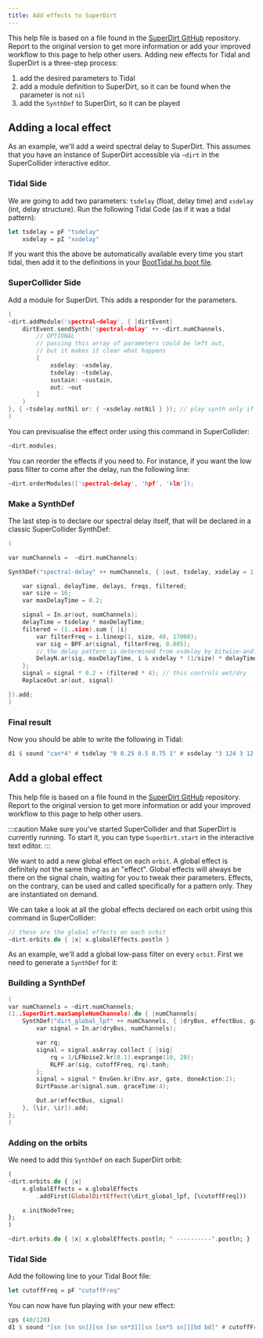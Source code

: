 ```yaml
---
title: Add effects to SuperDirt
---
```


This help file is based on a file found in the [SuperDirt GitHub](https://github.com/musikinformatik/SuperDirt/blob/develop/hacks/adding-effects.scd) repository. Report to the original version to get more information or add your improved workflow to this page to help other users. Adding new effects for Tidal and SuperDirt is a three-step process: 
1. add the desired parameters to Tidal
2. add a module definition to SuperDirt, so it can be found when the parameter is not `nil`
3. add the `SynthDef` to SuperDirt, so it can be played

## Adding a local effect

As an example, we'll add a weird spectral delay to SuperDirt. This assumes that you have an instance of SuperDirt accessible via `~dirt` in the SuperCollider interactive editor.

### Tidal Side

We are going to add two parameters: `tsdelay` (float, delay time) and `xsdelay` (int, delay structure). Run the following Tidal Code (as if it was a tidal pattern):

```haskell
let tsdelay = pF "tsdelay"
    xsdelay = pI "xsdelay"
```

If you want this the above be automatically available every time you start tidal, then add it to the definitions in your [BootTidal.hs boot file](https://tidalcycles.org/docs/configuration/boot-tidal/).

### SuperCollider Side

Add a module for SuperDirt. This adds a responder for the parameters.
```c
(
~dirt.addModule('spectral-delay', { |dirtEvent|
	dirtEvent.sendSynth('spectral-delay' ++ ~dirt.numChannels,
		// OPTIONAL
		// passing this array of parameters could be left out,
		// but it makes it clear what happens
		[
			xsdelay: ~xsdelay,
			tsdelay: ~tsdelay,
			sustain: ~sustain,
			out: ~out
		]
	)
}, { ~tsdelay.notNil or: { ~xsdelay.notNil } }); // play synth only if at least one of the two was given
)
```

You can previsualise the effect order using this command in SuperCollider:
```c
~dirt.modules;
```

You can reorder the effects if you need to. For instance, if you want the low pass filter to come after the delay, run the following line:

```c
~dirt.orderModules(['spectral-delay', 'hpf', 'klm']);
```

### Make a SynthDef

The last step is to declare our spectral delay itself, that will be declared in a classic SuperCollider SynthDef:
```c
(

var numChannels =  ~dirt.numChannels;

SynthDef("spectral-delay" ++ numChannels, { |out, tsdelay, xsdelay = 1, sustain|

	var signal, delayTime, delays, freqs, filtered;
	var size = 16;
	var maxDelayTime = 0.2;

	signal = In.ar(out, numChannels);
	delayTime = tsdelay * maxDelayTime;
	filtered = (1..size).sum { |i|
		var filterFreq = i.linexp(1, size, 40, 17000);
		var sig = BPF.ar(signal, filterFreq, 0.005);
		// the delay pattern is determined from xsdelay by bitwise-and:
		DelayN.ar(sig, maxDelayTime, i & xsdelay * (1/size) * delayTime )
	};
	signal = signal * 0.2 + (filtered * 4); // this controls wet/dry
	ReplaceOut.ar(out, signal)

}).add;
)
```

### Final result

Now you should be able to write the following in Tidal:
```haskell
d1 $ sound "can*4" # tsdelay "0 0.25 0.5 0.75 1" # xsdelay "3 124 3 12 62 2"
```


## Add a global effect

This help file is based on a file found in the [SuperDirt GitHub](https://github.com/musikinformatik/SuperDirt/blob/develop/hacks/adding-effects.scd) repository. Report to the original version to get more information or add your improved workflow to this page to help other users.

:::caution
Make sure you've started SuperCollider and that SuperDirt is currently running. To start it, you can type `SuperDirt.start` in the interactive text editor.
:::

We want to add a new global effect on each `orbit`. A global effect is definitely not the same thing as an "effect". Global effects will always be there on the signal chain, waiting for you to tweak their parameters. Effects, on the contrary, can be used and called specifically for a pattern only. They are instantiated on demand.

We can take a look at all the global effects declared on each orbit using this command in SuperCollider: 


```c
// these are the global effects on each orbit
~dirt.orbits.do { |x| x.globalEffects.postln }
```

As an example, we'll add a global low-pass filter on every `orbit`. First we need to generate a `SynthDef` for it:

### Building a SynthDef

```c
(
var numChannels = ~dirt.numChannels;
(1..SuperDirt.maxSampleNumChannels).do { |numChannels|
	SynthDef("dirt_global_lpf" ++ numChannels, { |dryBus, effectBus, gate = 1, cutoffFreq = 440|
		var signal = In.ar(dryBus, numChannels);

		var rq;
		signal = signal.asArray.collect { |sig|
			rq = 1/LFNoise2.kr(0.1).exprange(10, 20);
			RLPF.ar(sig, cutoffFreq, rq).tanh;
		};
		signal = signal * EnvGen.kr(Env.asr, gate, doneAction:2);
		DirtPause.ar(signal.sum, graceTime:4);

		Out.ar(effectBus, signal)
	}, [\ir, \ir]).add;
};
)
```

### Adding on the orbits

We need to add this `SynthDef` on each SuperDirt orbit:

```haskell
(
~dirt.orbits.do { |x|
	x.globalEffects = x.globalEffects
		.addFirst(GlobalDirtEffect(\dirt_global_lpf, [\cutoffFreq]))

	x.initNodeTree;
};
)

~dirt.orbits.do { |x| x.globalEffects.postln; " ----------".postln; }
```

### Tidal Side

Add the following line to your Tidal Boot file:
```haskell
let cutoffFreq = pF "cutoffFreq"
```

You can now have fun playing with your new effect:
```haskell
cps (40/120)
d1 $ sound "[sn [sn sn]][sn [sn sn*3]][sn [sn*5 sn]][bd bd]" # cutoffFreq "220 880"
```

